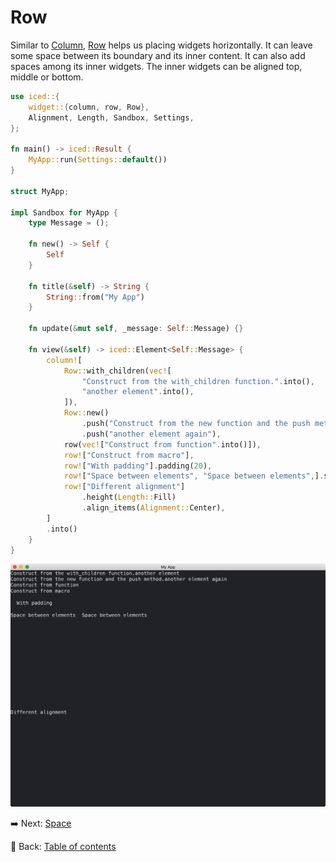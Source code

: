 # Row

Similar to [Column](https://docs.rs/iced/0.12.1/iced/widget/struct.Column.html), [Row](https://docs.rs/iced/0.12.1/iced/widget/struct.Row.html) helps us placing widgets horizontally.
It can leave some space between its boundary and its inner content.
It can also add spaces among its inner widgets.
The inner widgets can be aligned top, middle or bottom.

```rust
use iced::{
    widget::{column, row, Row},
    Alignment, Length, Sandbox, Settings,
};

fn main() -> iced::Result {
    MyApp::run(Settings::default())
}

struct MyApp;

impl Sandbox for MyApp {
    type Message = ();

    fn new() -> Self {
        Self
    }

    fn title(&self) -> String {
        String::from("My App")
    }

    fn update(&mut self, _message: Self::Message) {}

    fn view(&self) -> iced::Element<Self::Message> {
        column![
            Row::with_children(vec![
                "Construct from the with_children function.".into(),
                "another element".into(),
            ]),
            Row::new()
                .push("Construct from the new function and the push method.")
                .push("another element again"),
            row(vec!["Construct from function".into()]),
            row!["Construct from macro"],
            row!["With padding"].padding(20),
            row!["Space between elements", "Space between elements",].spacing(20),
            row!["Different alignment"]
                .height(Length::Fill)
                .align_items(Alignment::Center),
        ]
        .into()
    }
}
```

![Row](./pic/row.png)

:arrow_right:  Next: [Space](./space.md)

:blue_book: Back: [Table of contents](./../README.md)
